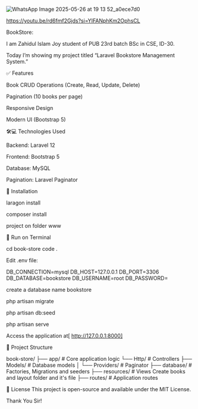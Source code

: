
![WhatsApp Image 2025-05-26 at 19 13 52_a0ece7d0](https://github.com/user-attachments/assets/0d8a16fd-76fd-4f24-88c8-e250aadab68c)

https://youtu.be/rd6fmf2Gjds?si=YIFANphKm2OphsCL 

BookStore:

I am Zahidul Islam Joy student of PUB 23rd batch BSc in CSE, ID-30.

Today I’m showing my project titled “Laravel Bookstore Management System.”

✅ Features

Book CRUD Operations (Create, Read, Update, Delete)

Pagination (10 books per page)

Responsive Design

Modern UI (Bootstrap 5)

🛠💻 Technologies Used

Backend: Laravel 12

Frontend: Bootstrap 5

Database: MySQL

Pagination: Laravel Paginator

🚀 Installation

laragon install

composer install

project on folder www

🚀 Run on Terminal

cd book-store code .

Edit .env file:

DB_CONNECTION=mysql DB_HOST=127.0.0.1 DB_PORT=3306 DB_DATABASE=bookstore DB_USERNAME=root DB_PASSWORD=

create a database name bookstore

php artisan migrate

php artisan db:seed

php artisan serve

Access the application at[ http://127.0.0.1:8000]

📂 Project Structure

book-store/ ├── app/ # Core application logic └── Http/ # Controllers ├── Models/ # Database models │ └── Providers/ # Paginator
├── database/ # Factories, Migrations and seeders ├── resources/ # Views Create books and layout folder and it's file ├── routes/ # Application routes

📝 License This project is open-source and available under the MIT License.

Thank You Sir!

